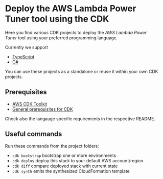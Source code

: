 # Deploy the AWS Lambda Power Tuner tool using the CDK

Here you find various CDK projects to deploy the *AWS Lambda Power Tuner* tool using your preferred programming language.

Currently we support

- [TypeScript](typescript/README.md)
- [C#](csharp/README.md)

You can use these projects as a standalone or reuse it within your own CDK projects.

## Prerequisites

- [AWS CDK Toolkit](https://docs.aws.amazon.com/cdk/v2/guide/getting_started.html#getting_started_install)
- [General prerequisites for CDK](https://docs.aws.amazon.com/cdk/v2/guide/getting_started.html#getting_started_prerequisites)

Check also the langauge specific requirements in the respective README.

## Useful commands

Run these commands from the project folders:

* `cdk bootstrap`      bootstrap one or more environments
* `cdk deploy`      deploy this stack to your default AWS account/region
* `cdk diff`        compare deployed stack with current state
* `cdk synth`       emits the synthesized CloudFormation template
